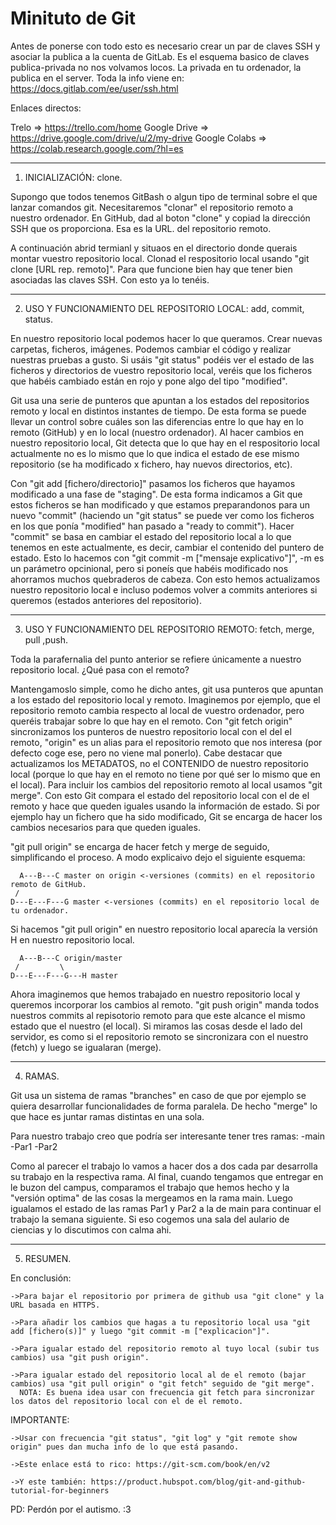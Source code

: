 # Minituto de Git

Antes de ponerse con todo esto es necesario crear un par de claves SSH y asociar la publica a la cuenta de GitLab.
Es el esquema basico de claves publica-privada no nos volvamos locos. La privada en tu ordenador, la publica en el server.
Toda la info viene en: https://docs.gitlab.com/ee/user/ssh.html

Enlaces directos:

Trelo => https://trello.com/home
Google Drive => https://drive.google.com/drive/u/2/my-drive
Google Colabs => https://colab.research.google.com/?hl=es

----------------------------------------------------------------------------------------------------------------------------------------------------
1. INICIALIZACIÓN: clone.

Supongo que todos tenemos GitBash o algun tipo de terminal sobre el que lanzar comandos git.
Necesitaremos "clonar" el repositorio remoto a nuestro ordenador. En GitHub, dad al boton "clone" y copiad la dirección SSH que os proporciona. Esa es la URL.
del repositorio remoto.

A continuación abrid termianl y situaos en el directorio donde querais montar vuestro repositorio local. Clonad el respositorio local usando "git clone [URL rep. remoto]".
Para que funcione bien hay que tener bien asociadas las claves SSH.
Con esto ya lo tenéis.

----------------------------------------------------------------------------------------------------------------------------------------------------
2. USO Y FUNCIONAMIENTO DEL REPOSITORIO LOCAL: add, commit, status.

En nuestro repositorio local podemos hacer lo que queramos. Crear nuevas carpetas, ficheros, imágenes. Podemos cambiar el código y realizar nuestras pruebas a gusto.
Si usáis "git status" podéis ver el estado de las ficheros y directorios de vuestro repositorio local, veréis que los ficheros que habéis cambiado están en rojo y pone algo del tipo
"modified".

Git usa una serie de punteros que apuntan a los estados del repositorios remoto y local en distintos instantes de tiempo. De esta forma se puede llevar un control
sobre cuáles son las diferencias entre lo que hay en lo remoto (GitHub) y en lo local (nuestro ordenador). Al hacer cambios en nuestro repositorio local, Git
detecta que lo que hay en el respositorio local actualmente no es lo mismo que lo que indica el estado de ese mismo repositorio (se ha modificado x fichero, hay nuevos
directorios, etc).

Con "git add [fichero/directorio]" pasamos los ficheros que hayamos modificado a una fase de "staging". De esta forma indicamos a Git que estos ficheros se han modificado
y que estamos preparandonos para un nuevo "commit" (haciendo un "git status" se puede ver como los ficheros en los que ponía "modified" han pasado a "ready to commit").
Hacer "commit" se basa en cambiar el estado del repositorio local a lo que tenemos en este actualmente, es decir, cambiar el contenido del puntero de estado.
Esto lo hacemos con "git commit -m ["mensaje explicativo"]", -m es un parámetro opcinional, pero si poneís que habéis modificado nos ahorramos muchos quebraderos de cabeza.
Con esto hemos actualizamos nuestro repositorio local e incluso podemos volver a commits anteriores si queremos (estados anteriores del repositorio).

----------------------------------------------------------------------------------------------------------------------------------------------------
3. USO Y FUNCIONAMIENTO DEL REPOSITORIO REMOTO: fetch, merge, pull ,push.

Toda la parafernalia del punto anterior se refiere únicamente a nuestro repositorio local. ¿Qué pasa con el remoto?

Mantengamoslo simple, como he dicho antes, git usa punteros que apuntan a los estado del repositorio local y remoto. Imaginemos por ejemplo, que el repositorio remoto
cambia respecto al local de vuestro ordenador, pero queréis trabajar sobre lo que hay en el remoto. Con "git fetch origin" sincronizamos los punteros de nuestro repositorio
local con el del el remoto, "origin" es un alias para el repositorio remoto que nos interesa (por defecto coge ese, pero no viene mal ponerlo). Cabe destacar que
actualizamos los METADATOS, no el CONTENIDO de nuestro repositorio local (porque lo que hay en el remoto no tiene por qué ser lo mismo que en el local). Para incluir los cambios
del repositorio remoto al local usamos "git merge". Con esto Git compara el estado del repositorio local con el de el remoto y hace que queden iguales usando la información
de estado. Si por ejemplo hay un fichero que ha sido modificado, Git se encarga de hacer los cambios necesarios para que queden iguales.

"git pull origin" se encarga de hacer fetch y merge de seguido, simplificando el proceso. A modo explicaivo dejo el siguiente esquema:

 	  A---B---C master on origin <-versiones (commits) en el repositorio remoto de GitHub.
	 /
    D---E---F---G master <-versiones (commits) en el repositorio local de tu ordenador.

Si hacemos "git pull origin" en nuestro repositorio local aparecía la versión H en nuestro repositorio local.

	  A---B---C origin/master
	 /         \
    D---E---F---G---H master


Ahora imaginemos que hemos trabajado en nuestro repositorio local y queremos incorporar los cambios al remoto. "git push origin" manda todos nuestros commits al repisotorio remoto
para que este alcance el mismo estado que el nuestro (el local). Si miramos las cosas desde el lado del servidor, es como si el repositorio remoto se sincronizara con el nuestro (fetch)
y luego se igualaran (merge).

---------------------------------------------------------------------------------------------------------------------------------------------------------
4. RAMAS.

Git usa un sistema de ramas "branches" en caso de que por ejemplo se quiera desarrollar funcionalidades de forma paralela. De hecho "merge" lo que hace es juntar ramas distintas en una sola.

Para nuestro trabajo creo que podría ser interesante tener tres ramas:
-main
-Par1
-Par2

Como al parecer el trabajo lo vamos a hacer dos a dos cada par desarrolla su trabajo en la respectiva rama. Al final, cuando tengamos que entregar
en le buzon del campus, comparamos el trabajo que hemos hecho y la "versión optima" de las cosas la mergeamos en la rama main. Luego
igualamos el estado de las ramas Par1 y Par2 a la de main para continuar el trabajo la semana siguiente. Si eso cogemos una sala del aulario
de ciencias y lo discutimos con calma ahi.

---------------------------------------------------------------------------------------------------------------------------------------------------------

5. RESUMEN.

En conclusión:

	->Para bajar el repositorio por primera de github usa "git clone" y la URL basada en HTTPS.

	->Para añadir los cambios que hagas a tu repositorio local usa "git add [fichero(s)]" y luego "git commit -m ["explicacion"]".

	->Para igualar estado del repositorio remoto al tuyo local (subir tus cambios) usa "git push origin".

	->Para igualar estado del repositorio local al de el remoto (bajar cambios) usa "git pull origin" o "git fetch" seguido de "git merge".
	  NOTA: Es buena idea usar con frecuencia git fetch para sincronizar los datos del repositorio local con el de el remoto.

IMPORTANTE:

	->Usar con frecuencia "git status", "git log" y "git remote show origin" pues dan mucha info de lo que está pasando.

	->Este enlace está to rico: https://git-scm.com/book/en/v2

	->Y este también: https://product.hubspot.com/blog/git-and-github-tutorial-for-beginners


PD: Perdón por el autismo. :3
